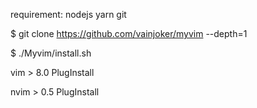 requirement:
nodejs 
yarn 
git


$ git clone https://github.com/vainjoker/myvim --depth=1

$ ./Myvim/install.sh

vim > 8.0
PlugInstall

nvim > 0.5 
PlugInstall


